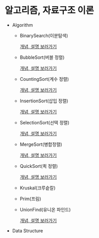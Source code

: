 # 알고리즘, 자료구조 이론

- Algorithm

  - BinarySearch(이분탐색)

    [개념, 설명 보러가기](https://blog.naver.com/11tjdnfeo/222099136654)

  - BubbleSort(버블 정렬)

    [개념, 설명 보러가기](https://blog.naver.com/11tjdnfeo/222097605535)

  - CountingSort(계수 정렬)

    [개념, 설명 보러가기](https://blog.naver.com/11tjdnfeo/222098101717)

  - InsertionSort(삽입 정렬)

    [개념, 설명 보러가기](https://blog.naver.com/11tjdnfeo/222097605535)

  - SelectionSort(선택 정렬)

    [개념, 설명 보러가기](https://blog.naver.com/11tjdnfeo/222097605535)

  - MergeSort(병합정렬)

    [개념, 설명 보러가기](https://blog.naver.com/11tjdnfeo/222097607347)

  - QuickSort(퀵 정렬)

    [개념, 설명 보러가기](https://blog.naver.com/11tjdnfeo/222098100644)

  - Kruskal(크루슽칼)

  - Prim(프림)

  - UnionFind(유니온 파인드)

    [개념, 설명 보러가기](https://blog.naver.com/11tjdnfeo/222119338375)

- Data Structure

